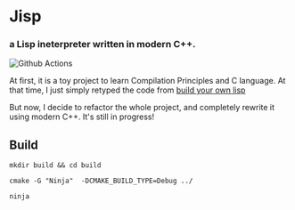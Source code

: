 # Jisp
### a Lisp ineterpreter written in modern C++.
![Github Actions](https://github.com/junaire/jisp/actions/workflows/build.yml/badge.svg)

At first, it is a toy project to learn Compilation Principles and C language. 
At that time, I just simply retyped the code from [build your own lisp](http://buildyourownlisp.com/contents)

But now, I decide to refactor the whole project, and completely rewrite it using modern C++. It's still in progress!

## Build

```
mkdir build && cd build

cmake -G "Ninja"  -DCMAKE_BUILD_TYPE=Debug ../

ninja
```

